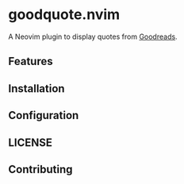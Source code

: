 # goodquote.nvim

A Neovim plugin to display quotes from [Goodreads](https://goodreads.com).

## Features

## Installation

## Configuration

## LICENSE

## Contributing
